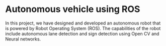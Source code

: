 # Autonomous vehicle using ROS
 In this project, we have designed and developed an autonomous robot that is powered by Robot Operating System (ROS). The capabilities of the robot include autonomous lane detection and sign detection using Open CV and Neural networks. 
